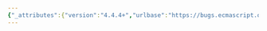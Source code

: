 ```yaml
---
{"_attributes":{"version":"4.4.4+","urlbase":"https://bugs.ecmascript.org/","maintainer":"dherman@mozilla.com"},"bug":{"bug_id":2479,"creation_ts":"2014-01-28 08:05:00 -0800","short_desc":"26.3.3 %Loader% Prototype: Missing @@toStringTag definition?","delta_ts":"2014-04-06 11:29:21 -0700","product":"Draft for 6th Edition","component":"technical issue","version":"Rev 22: January 20, 2014 Draft","rep_platform":"All","op_sys":"All","bug_status":"RESOLVED","resolution":"FIXED","priority":"Normal","bug_severity":"normal","everconfirmed":true,"reporter":{"uid":"andrebargull","name":"André Bargull"},"assigned_to":{"uid":"allen","name":"Allen Wirfs-Brock"},"long_desc":[{"commentid":7144,"comment_count":0,"who":{"uid":"andrebargull","name":"André Bargull"},"bug_when":"2014-01-28 08:05:24 -0800","thetext":"26.3.3  Properties of the %Loader% Prototype Object:\n\nAll new built-in prototype objects define a @@toStringTag, except for %Loader%.prototype."},{"commentid":7302,"comment_count":1,"who":{"uid":"allen","name":"Allen Wirfs-Brock"},"bug_when":"2014-02-14 11:15:40 -0800","thetext":"fixed in rev23 editor's draft"},{"commentid":7510,"comment_count":2,"who":{"uid":"allen","name":"Allen Wirfs-Brock"},"bug_when":"2014-04-06 11:29:21 -0700","thetext":"fixed in rev23 draft"}]}}
---
```

